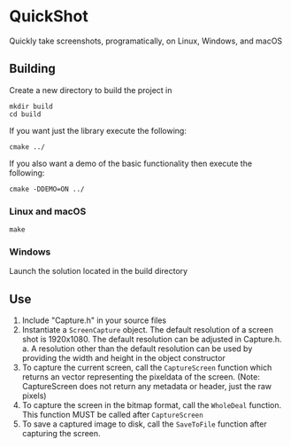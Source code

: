 # QuickShot

Quickly take screenshots, programatically, on Linux, Windows, and macOS

## Building

Create a new directory to build the project in

```
mkdir build
cd build
```

If you want just the library execute the following:

```
cmake ../
```

If you also want a demo of the basic functionality then execute the following:

```
cmake -DDEMO=ON ../
```

### Linux and macOS

```
make
```

### Windows

Launch the solution located in the build directory

## Use

1. Include "Capture.h" in your source files
2. Instantiate a `ScreenCapture` object. The default resolution of a screen shot is 1920x1080. The default resolution can be adjusted in Capture.h. 
    a. A resolution other than the default resolution can be used by providing the width and height in the object constructor
3. To capture the current screen, call the `CaptureScreen` function which returns an vector representing the pixeldata of the screen. (Note: CaptureScreen does not return any metadata or header, just the raw pixels)
4. To capture the screen in the bitmap format, call the `WholeDeal` function. This function MUST be called after `CaptureScreen`
5. To save a captured image to disk, call the `SaveToFile` function after capturing the screen.